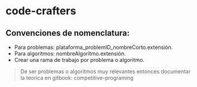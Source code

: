 # code-crafters

## Convenciones de nomenclatura:

- Para problemas: plataforma_problemID_nombreCorto.extensión.
- Para algoritmos: nombreAlgoritmo.extensión.
- Crear una rama de trabajo por problema o algoritmo.

> De ser problemas o algoritmos muy relevantes entonces documentar la teorica en gitbook: competitive-programing

